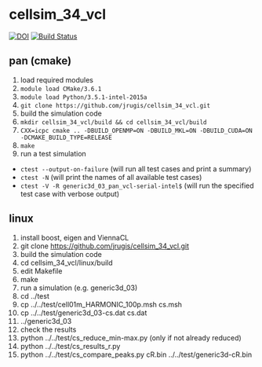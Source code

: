 # cellsim_34_vcl
[![DOI](https://zenodo.org/badge/23023/jrugis/cellsim_34_vcl.svg)](https://zenodo.org/badge/latestdoi/23023/jrugis/cellsim_34_vcl)
[![Build Status](https://travis-ci.org/jrugis/cellsim_34_vcl.svg?branch=master)](https://travis-ci.org/jrugis/cellsim_34_vcl)

## pan (cmake)
1. load required modules
  1. `module load CMake/3.6.1`
  2. `module load Python/3.5.1-intel-2015a`
2. `git clone https://github.com/jrugis/cellsim_34_vcl.git`
3. build the simulation code
  1. `mkdir cellsim_34_vcl/build && cd cellsim_34_vcl/build`
  2. `CXX=icpc cmake .. -DBUILD_OPENMP=ON -DBUILD_MKL=ON -DBUILD_CUDA=ON -DCMAKE_BUILD_TYPE=RELEASE`
  3. `make`
4. run a test simulation
  * `ctest --output-on-failure` (will run all test cases and print a summary)
  * `ctest -N` (will print the names of all available test cases)
  * `ctest -V -R generic3d_03_pan_vcl-serial-intel$` (will run the specified test case with verbose output)

## linux
1. install boost, eigen and ViennaCL
2. git clone https://github.com/jrugis/cellsim_34_vcl.git
3. build the simulation code
  1. cd cellsim_34_vcl/linux/build
  2. edit Makefile
  3. make
4. run a simulation (e.g. generic3d_03)
  1. cd ../test
  2. cp ../../test/cell01m_HARMONIC_100p.msh cs.msh
  3. cp ../../test/generic3d_03-cs.dat cs.dat
  4. ../generic3d_03
5. check the results
  1. python ../../test/cs_reduce_min-max.py (only if not already reduced)
  2. python ../../test/cs_results_r.py
  3. python ../../test/cs_compare_peaks.py cR.bin ../../test/generic3d-cR.bin
